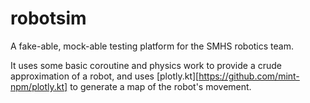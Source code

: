 # robotsim
A fake-able, mock-able testing platform for the SMHS robotics team.

It uses some basic coroutine and physics work to provide a crude approximation
of a robot, and uses [plotly.kt][https://github.com/mint-npm/plotly.kt] to
generate a map of the robot's movement.
